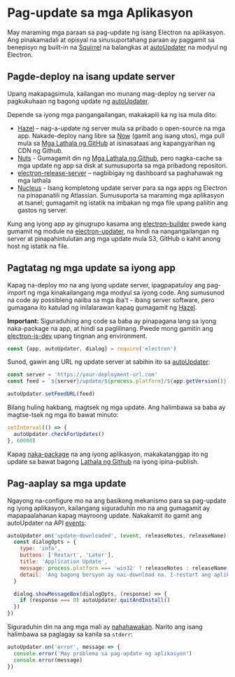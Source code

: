 # Pag-update sa mga Aplikasyon

May maraming mga paraan sa pag-update ng isang Electron na aplikasyon. Ang pinakamadali at opisyal na sinusuportahang paraan ay paggamit sa benepisyo ng built-in na [Squirrel](https://github.com/Squirrel) na balangkas at [autoUpdater](../api/auto-updater.md) na modyul ng Electron.

## Pagde-deploy na isang update server

Upang makapagsimula, kailangan mo munang mag-deploy ng server na pagkukuhaan ng bagong update ng [autoUpdater](../api/auto-updater.md).

Depende sa iyong mga pangangailangan, makakapili ka ng isa mula dito:

- [Hazel](https://github.com/zeit/hazel) – nag-a-update ng server mula sa pribado o open-source na mga app. Nakade-deploy nang libre sa [Now](https://zeit.co/now) (gamit ang isang utos), mga pull mula sa [Mga Lathala ng GitHub](https://help.github.com/articles/creating-releases/) at isinasataas ang kapangyarihan ng CDN ng Github.
- [Nuts](https://github.com/GitbookIO/nuts) - Gumagamit din ng [Mga Lathala ng Github](https://help.github.com/articles/creating-releases/), pero nagka-cache sa mga update ng app sa disk at sumusuporta sa mga pribadong repositori.
- [electron-release-server](https://github.com/ArekSredzki/electron-release-server) – nagbibigay ng dashboard sa paghahawak ng mga lathala
- [Nucleus](https://github.com/atlassian/nucleus) - Isang kompletong update server para sa nga apps ng Electron na pinapanatili ng Atlassian. Sumusuporta sa maraming mga aplikasyon at tsanel; gumagamit ng istatik na imbakan ng mga file upang paliitin ang gastos ng server.

Kung ang iyong app ay ginugrupo kasama ang [electron-builder](https://github.com/electron-userland/electron-builder) pwede kang gumamit ng module na [electron-updater](https://www.electron.build/auto-update), na hindi na nangangailangan ng server at pinapahintulutan ang mga update mula S3, GitHub o kahit anong host ng istatik na file.

## Pagtatag ng mga update sa iyong app

Kapag na-deploy mo na ang iyong update server, ipagpapatuloy ang pag-import ng mga kinakailangang mga modyul sa iyong code. Ang sumusunod na code ay possibleng naiiba sa mga iba't - ibang server software, pero gumagana ito katulad ng inilalarawan kapag gumagamit ng [Hazel](https://github.com/zeit/hazel).

**Important:** Siguraduhing ang code sa baba ay pinapagana lang sa iyong naka-package na app, at hindi sa paglilinang. Pwede mong gamitin ang [electron-is-dev](https://github.com/sindresorhus/electron-is-dev) upang tingnan ang environment.

```js
const {app, autoUpdater, dialog} = require('electron')
```

Sunod, gawin ang URL ng update server at sabihin ito sa [autoUpdater](../api/auto-updater.md):

```js
const server = 'https://your-deployment-url.com'
const feed = `${server}/update/${process.platform}/${app.getVersion()}`

autoUpdater.setFeedURL(feed)
```

Bilang huling hakbang, magtsek ng mga update. Ang halimbawa sa baba ay magtse-tsek ng mga ito bawat minuto:

```js
setInterval(() => {
  autoUpdater.checkForUpdates()
}, 60000)
```

Kapag [naka-package](../tutorial/application-distribution.md) na ang iyong aplikasyon, makakatanggap ito ng update sa bawat bagong [Lathala ng Github](https://help.github.com/articles/creating-releases/) na iyong ipina-publish.

## Pag-aaplay sa mga update

Ngayong na-configure mo na ang basikong mekanismo para sa pag-update ng iyong aplikasyon, kailangang siguraduhin mo na ang gumagamit ay mapapaalahanan kapag mayroong update. Nakakamit ito gamit ang autoUpdater na API [events](../api/auto-updater.md#events):

```js
autoUpdater.on('update-downloaded', (event, releaseNotes, releaseName) => {
  const dialogOpts = {
    type: 'info',
    buttons: ['Restart', 'Later'],
    title: 'Application Update',
    message: process.platform === 'win32' ? releaseNotes : releaseName,
    detail: 'Ang bagong bersyon ay nai-download na. I-restart ang aplikasyon upang maaplay ang mga update.'
  }

  dialog.showMessageBox(dialogOpts, (response) => {
    if (response === 0) autoUpdater.quitAndInstall()
  })
})
```

Siguraduhin din na ang mga mali ay [nahahawakan](../api/auto-updater.md#event-error). Narito ang isang halimbawa sa paglagay sa kanila sa `stderr`:

```js
autoUpdater.on('error', message => {
  console.error('May problema sa pag-update ng aplikasyon')
  console.error(message)
})
```
